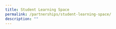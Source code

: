 ```yaml
---
title: Student Learning Space
permalink: /partnerships/student-learning-space/
description: ""
---
```

